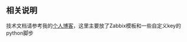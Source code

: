 相关说明
---
技术文档请参考我的[个人博客](https://charles-miao.github.io/tags/Zabbix/)，这里主要放了Zabbix模板和一些自定义key的python脚步
